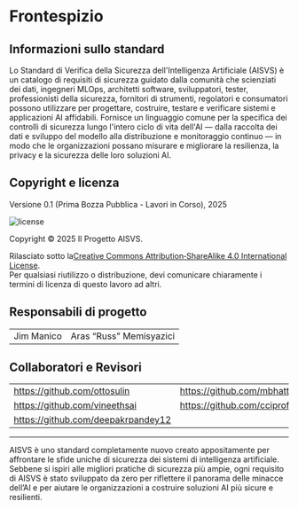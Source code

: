 # Frontespizio

## Informazioni sullo standard

Lo Standard di Verifica della Sicurezza dell'Intelligenza Artificiale (AISVS) è un catalogo di requisiti di sicurezza guidato dalla comunità che scienziati dei dati, ingegneri MLOps, architetti software, sviluppatori, tester, professionisti della sicurezza, fornitori di strumenti, regolatori e consumatori possono utilizzare per progettare, costruire, testare e verificare sistemi e applicazioni AI affidabili. Fornisce un linguaggio comune per la specifica dei controlli di sicurezza lungo l'intero ciclo di vita dell'AI — dalla raccolta dei dati e sviluppo del modello alla distribuzione e monitoraggio continuo — in modo che le organizzazioni possano misurare e migliorare la resilienza, la privacy e la sicurezza delle loro soluzioni AI.

## Copyright e licenza

Versione 0.1 (Prima Bozza Pubblica - Lavori in Corso), 2025  

![license](../images/license.png)

Copyright © 2025 Il Progetto AISVS.  

Rilasciato sotto la[Creative Commons Attribution‑ShareAlike 4.0 International License](https://creativecommons.org/licenses/by-sa/4.0/).  
Per qualsiasi riutilizzo o distribuzione, devi comunicare chiaramente i termini di licenza di questo lavoro ad altri.

## Responsabili di progetto

|            |                         |
| ---------- | ----------------------- |
| Jim Manico | Aras “Russ” Memisyazici |

## Collaboratori e Revisori

|                                    |                             |
| ---------------------------------- | --------------------------- |
| https://github.com/ottosulin       | https://github.com/mbhatt1  |
| https://github.com/vineethsai      | https://github.com/cciprofm |
| https://github.com/deepakrpandey12 |                             |

---

AISVS è uno standard completamente nuovo creato appositamente per affrontare le sfide uniche di sicurezza dei sistemi di intelligenza artificiale. Sebbene si ispiri alle migliori pratiche di sicurezza più ampie, ogni requisito di AISVS è stato sviluppato da zero per riflettere il panorama delle minacce dell’AI e per aiutare le organizzazioni a costruire soluzioni AI più sicure e resilienti.

